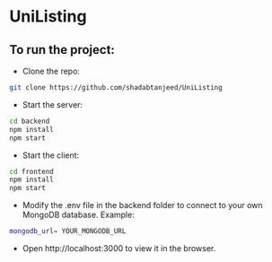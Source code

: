 # UniListing
 
## To run the project:

- Clone the repo:
```bash
git clone https://github.com/shadabtanjeed/UniListing
```
- Start the server:
```bash
cd backend
npm install
npm start
```
- Start the client:
```bash
cd frontend
npm install
npm start
```
- Modify the .env file in the backend folder to connect to your own MongoDB database.
Example:
``` bash
mongodb_url= YOUR_MONGODB_URL
```
- Open http://localhost:3000 to view it in the browser.
